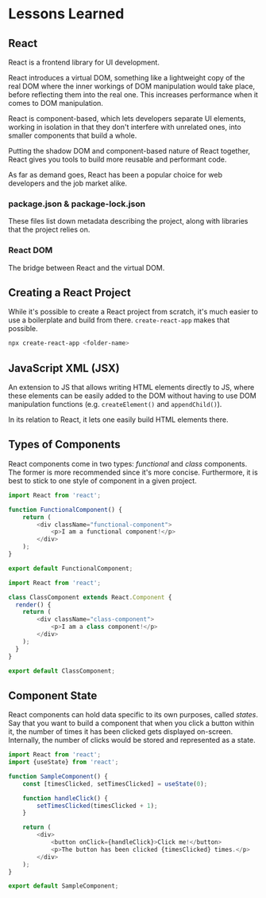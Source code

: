 # Lessons Learned

## React
React is a frontend library for UI development.

React introduces a virtual DOM, something like a lightweight copy of the real DOM where the inner workings of DOM manipulation would take place, before reflecting them into the real one. This increases performance when it comes to DOM manipulation.

React is component-based, which lets developers separate UI elements, working in isolation in that they don't interfere with unrelated ones, into smaller components that build a whole.

Putting the shadow DOM and component-based nature of React together, React gives you tools to build more reusable and performant code. 

As far as demand goes, React has been a popular choice for web developers and the job market alike.

### package.json & package-lock.json
These files list down metadata describing the project, along with libraries that the project relies on.

### React DOM
The bridge between React and the virtual DOM.

## Creating a React Project
While it's possible to create a React project from scratch, it's much easier to use a boilerplate and build from there. `create-react-app` makes that possible.

```bash
npx create-react-app <folder-name>
```

## JavaScript XML (JSX)
An extension to JS that allows writing HTML elements directly to JS, where these elements can be easily added to the DOM without having to use DOM manipulation functions (e.g. `createElement()` and `appendChild()`).

In its relation to React, it lets one easily build HTML elements there.

## Types of Components
React components come in two types: *functional* and *class* components. The former is more recommended since it's more concise. Furthermore, it is best to stick to one style of component in a given project.

```js
import React from 'react';

function FunctionalComponent() {
    return (
        <div className="functional-component">
            <p>I am a functional component!</p>
        </div>
    );
}

export default FunctionalComponent;
```

```js
import React from 'react';

class ClassComponent extends React.Component {
  render() {
    return (
        <div className="class-component">
            <p>I am a class component!</p>
        </div>
    );
  }
}

export default ClassComponent;
```

## Component State
React components can hold data specific to its own purposes, called *states*. Say that you want to build a component that when you click a button within it, the number of times it has been clicked gets displayed on-screen. Internally, the number of clicks would be stored and represented as a state.

```js
import React from 'react';
import {useState} from 'react';

function SampleComponent() {
    const [timesClicked, setTimesClicked] = useState(0);

    function handleClick() {
        setTimesClicked(timesClicked + 1);
    }

    return (
        <div>
            <button onClick={handleClick}>Click me!</button>
            <p>The button has been clicked {timesClicked} times.</p>
        </div>
    );
}

export default SampleComponent;
```